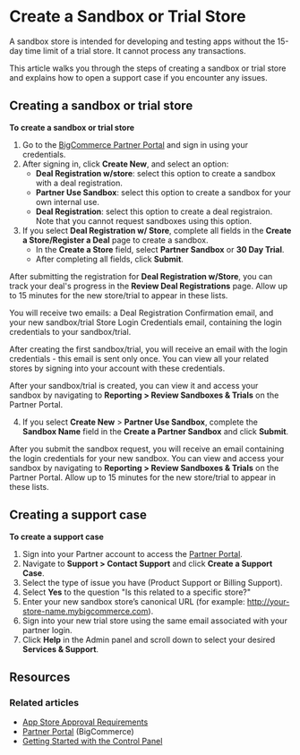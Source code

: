 # Create a Sandbox or Trial Store

A sandbox store is intended for developing and testing apps without the 15-day time limit of a trial store. It cannot process any transactions.

This article walks you through the steps of creating a sandbox or trial store and explains how to open a support case if you encounter any issues.

## Creating a sandbox or trial store

**To create a sandbox or trial store**

1. Go to the [BigCommerce Partner Portal](https://partners.bigcommerce.com/English/) and sign in using your credentials.
2. After signing in, click **Create New**, and select an option:
    * **Deal Registration w/store**: select this option to create a sandbox with a deal registration.
    * **Partner Use Sandbox**: select this option to create a sandbox for your own internal use.
    * **Deal Registration**: select this option to create a deal registraion. Note that you cannot request sandboxes using this option.
3. If you select **Deal Registration w/ Store**, complete all fields in the **Create a Store/Register a Deal** page to create a sandbox.
    * In the **Create a Store** field, select **Partner Sandbox** or **30 Day Trial**.
    * After completing all fields, click **Submit**.

After submitting the registration for **Deal Registration w/Store**, you can track your deal's progress in the **Review Deal Registrations** page. Allow up to 15 minutes for the new store/trial to appear in these lists.

You will receive two emails: a Deal Registration Confirmation email, and your new sandbox/trial Store Login Credentials email, containing the login credentials to your sandbox/trial.

After creating the first sandbox/trial, you will receive an email with the login credentials - this email is sent only once. You can view all your related stores by signing into your account with these credentials.

After your sandbox/trial is created, you can view it and access your sandbox by navigating to **Reporting > Review Sandboxes & Trials** on the Partner Portal.


4. If you select **Create New** > **Partner Use Sandbox**, complete the **Sandbox Name** field in the **Create a Partner Sandbox** and click **Submit**.

After you submit the sandbox request, you will receive an email containing the login credentials for your new sandbox. You can view and access your sandbox by navigating to **Reporting > Review Sandboxes & Trials** on the Partner Portal. Allow up to 15 minutes for the new store/trial to appear in these lists. 

## Creating a support case

**To create a support case**

1. Sign into your Partner account to access the [Partner Portal](https://partners.bigcommerce.com). 
2. Navigate to **Support > Contact Support** and click **Create a Support Case**.
3. Select the type of issue you have (Product Support or Billing Support).
4. Select **Yes** to the question "Is this related to a specific store?"
5. Enter your new sandbox store’s canonical URL (for example: http://your-store-name.mybigcommerce.com). 
6. Sign into your new trial store using the same email associated with your partner login.
7. Click **Help** in the Admin panel and scroll down to select your desired **Services & Support**. 

## Resources

### Related articles

* [App Store Approval Requirements](/api-docs/partner/app-store-approval-requirements)
* [Partner Portal](https://partners.bigcommerce.com/) (BigCommerce)
* [Getting Started with the Control Panel](https://support.bigcommerce.com/s/article/Getting-Started-with-the-New-Control-Panel)

